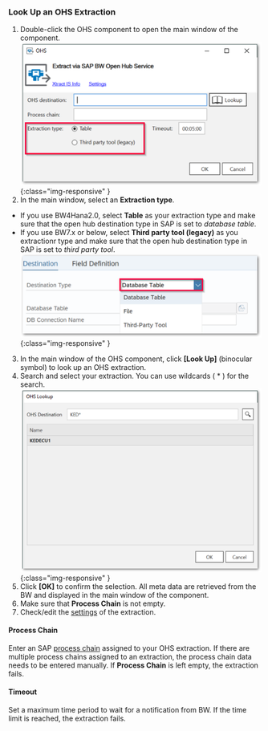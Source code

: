 ### Look Up an OHS Extraction

1. Double-click the OHS component to open the main window of the component.
![OHS-Look-Up](/img/content/xis/ohs-main-window-look-up.png){:class="img-responsive" }
2. In the main window, select an **Extraction type**. 
- If you use BW4Hana2.0, select **Table** as your extraction type and make sure that the open hub destination type in SAP is set to *database table*. 
- If you use BW7.x or below, select **Third party tool (legacy)** as you extractionr type and make sure that the open hub destination type in SAP is set to *third party tool*.
![OHS-Look-Up](/img/content/xis/ohs-sap-destinationtype.png){:class="img-responsive" }
3. In the main window of the OHS component, click **[Look Up]** (binocular symbol) to look up an OHS extraction.
4. Search and select your extraction. You can use wildcards ( * ) for the search.
![OHS-Search-001](/img/content/xis/OHS-Search-001.png){:class="img-responsive" }
5. Click **[OK]** to confirm the selection. All meta data are retrieved from the BW and displayed in the main window of the component.
6. Make sure that **Process Chain** is not empty.
7. Check/edit the [settings](./settings) of the extraction.

#### Process Chain
Enter an SAP [process chain](http://saphelp.ucc.ovgu.de/NW750/EN/4a/2cf30c6ed91c62e10000000a42189c/frameset.htm) assigned to your OHS extraction. 
If there are multiple process chains assigned to an extraction, the process chain data needs to be entered manually.
If **Process Chain** is left empty, the extraction fails.

#### Timeout
Set a maximum time period to wait for a notification from BW. If the time limit is reached, the extraction fails.